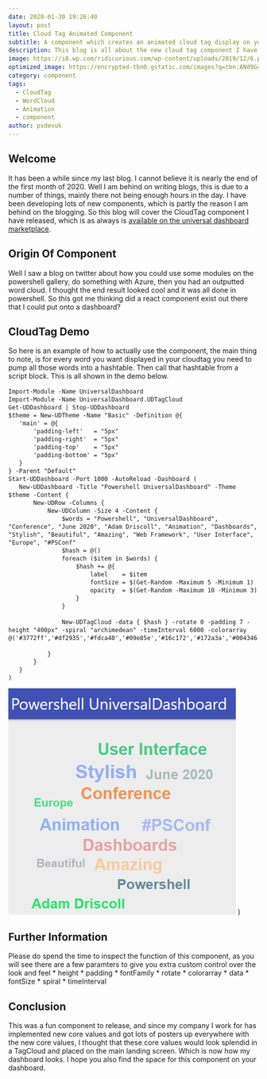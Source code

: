```yaml
---
date: 2020-01-30 19:26:40
layout: post
title: Cloud Tag Animated Component
subtitle: A component which creates an animated cloud tag display on your dashboard to certainly grab the attention of your end-user.
description: This blog is all about the new cloud tag component I have released for universaldashbord.
image: https://i0.wp.com/ridicurious.com/wp-content/uploads/2019/12/6.png
optimized_image: https://encrypted-tbn0.gstatic.com/images?q=tbn:ANd9GcShB9lmI0UHEV02eiKKqWjXc9Y6aE7ZU6fXj1I5-nYyJ-us1gbYcA&s
category: component
tags:
  - CloudTag
  - WordCloud
  - Animation
  - component
author: psdevuk
---
```


## Welcome
It has been a while since my last blog. I cannot believe it is nearly the end of the first month of 2020.  Well I am behind on writing blogs, this is due to a number of things, mainly there not being enough hours in the day.  I have been developing lots of new components, which is partly the reason I am behind on the blogging.  So this blog will cover the CloudTag component I have released, which is as always is
[ available on the universal dashboard marketplace](https://marketplace.universaldashboard.io/Dashboard/UniversalDashboard.UDTagCloud).

## Origin Of Component

  Well I saw a blog on twitter about how you could use some modules on the powershell gallery, do something with Azure, then you had an outputted word cloud.  I thought the end result looked cool and it was all done in powershell.  So this got me thinking did a react component exist out there that I could put onto a dashboard?

## CloudTag Demo

 So here is an example of how to actually use the component, the main thing to note, is for every word you want displayed in your cloudtag you need to pump all those words into a hashtable.  Then call that hashtable from a script block.  This is all shown in the demo below.

 ```
Import-Module -Name UniversalDashboard
Import-Module -Name UniversalDashboard.UDTagCloud
Get-UDDashboard | Stop-UDDashboard
$theme = New-UDTheme -Name "Basic" -Definition @{
    'main' = @{
        'padding-left'   = "5px"
        'padding-right'  = "5px"
        'padding-top'    = "5px"
        'padding-bottom' = "5px"
    }
} -Parent "Default"
Start-UDDashboard -Port 1000 -AutoReload -Dashboard (
    New-UDDashboard -Title "Powershell UniversalDashboard" -Theme $theme -Content {
        New-UDRow -Columns {
            New-UDColumn -Size 4 -Content {
                $words = "Powershell", "UniversalDashboard", "Conference", "June 2020", "Adam Driscoll", "Animation", "Dashboards", "Stylish", "Beautiful", "Amazing", "Web Framework", "User Interface", "Europe", "#PSConf"
                $hash = @()
                foreach ($item in $words) {
                    $hash += @{
                        label    = $item
                        fontSize = $(Get-Random -Maximum 5 -Minimum 1)
                        opacity  = $(Get-Random -Maximum 10 -Minimum 3)
                    }
                }

                New-UDTagCloud -data { $hash } -rotate 0 -padding 7 -height "400px" -spiral "archimedean" -timeInterval 6000 -colorarray @('#3772ff','#df2935','#fdca40','#09e85e','#16c172','#172a3a','#004346','#fa7921','#fe9920','#0c4767')

            }
        }
    }
)
 ```

![placeholder](https://raw.githubusercontent.com/psDevUK/Cloud-Tag/master/Demo.gif "example demo")
)

## Further Information
 Please do spend the time to inspect the function of this component, as you will see there are a few paramters to give you extra custom control over the look and feel
      * height
      * padding
      * fontFamily
      * rotate
      * colorarray
      * data
      * fontSize
      * spiral
      * timeInterval

## Conclusion
  This was a fun component to release, and since my company I work for has implemented new core values and got lots of posters up everywhere with the new core values, I thought that these core values would look splendid in a TagCloud and placed on the main landing screen.  Which is now how my dashboard looks.  I hope you also find the space for this component on your dashboard.